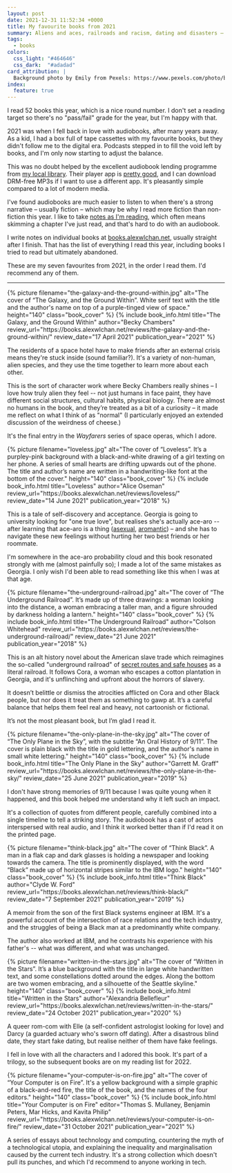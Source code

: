 ```yaml
---
layout: post
date: 2021-12-31 11:52:34 +0000
title: My favourite books from 2021
summary: Aliens and aces, railroads and racism, dating and disasters – what I enjoyed reading this year.
tags:
  - books
colors:
  css_light: "#464646"
  css_dark:  "#adadad"
card_attribution: |
  Background photo by Emily from Pexels: https://www.pexels.com/photo/books-768125/
index:
  feature: true
---
```


<style type="x-text/scss">
  @import "posts/_end_of_year_books";
</style>

I read 52 books this year, which is a nice round number.
I don't set a reading target so there's no "pass/fail" grade for the year, but I'm happy with that.

2021 was when I fell back in love with audiobooks, after many years away.
As a kid, I had a box full of tape cassettes with my favourite books, but they didn't follow me to the digital era.
Podcasts stepped in to fill the void left by books, and I'm only now starting to adjust the balance.

This was no doubt helped by the excellent audiobook lending programme from [my local library][herts].
Their player app is [pretty good][app], and I can download DRM-free MP3s if I want to use a different app.
It's pleasantly simple compared to a lot of modern media.

I've found audiobooks are much easier to listen to when there's a strong narrative – usually fiction – which may be why I read more fiction than non-fiction this year.
I like to take [notes as I'm reading][notes], which often means skimming a chapter I've just read, and that's hard to do with an audiobook.

I write notes on individual books at [books.alexwlchan.net][books], usually straight after I finish.
That has the list of everything I read this year, including books I tried to read but ultimately abandoned.

These are my seven favourites from 2021, in the order I read them.
I'd recommend any of them.

[herts]: https://www.hertfordshire.gov.uk/services/libraries-and-archives/books-and-reading/ebooks-and-audiobooks/ebooks-and-audiobooks.aspx
[app]: https://twitter.com/alexwlchan/status/1418827399702224896
[books]: https://books.alexwlchan.net/reviews/#books_by_year_2021
[notes]: /2020/how-i-read-non-fiction-books/

---

<div
  class="book_review"
  id="becky_chambers"
  style="
    --book-color-lt: #9d418d;
    --book-color-dk: #916cac;
  ">
  {%
    picture
    filename="the-galaxy-and-the-ground-within.jpg"
    alt="The cover of “The Galaxy, and the Ground Within”. White serif text with the title and the author's name on top of a purple-tinged view of space."
    height="140"
    class="book_cover"
  %}
  {%
    include book_info.html
    title="The Galaxy, and the Ground Within"
    author="Becky Chambers"
    review_url="https://books.alexwlchan.net/reviews/the-galaxy-and-the-ground-within/"
    review_date="17 April 2021"
    publication_year="2021"
  %}
</div>

The residents of a space hotel have to make friends after an external crisis means they're stuck inside (sound familiar?).
It's a variety of non-human, alien species, and they use the time together to learn more about each other.

This is the sort of character work where Becky Chambers really shines – I love how truly alien they feel -- not just humans in face paint, they have different social structures, cultural habits, physical biology.
There are almost no humans in the book, and they’re treated as a bit of a curiosity – it made me reflect on what I think of as "normal"
(I particularly enjoyed an extended discussion of the weirdness of cheese.)

It's the final entry in the *Wayfarers* series of space operas, which I adore.

<div
  class="book_review"
  id="alice_oseman"
  style="
    --book-color-lt: #ce63cc;
    --book-color-dk: #ce63cc;
  ">
  {%
    picture
    filename="loveless.jpg"
    alt="The cover of “Loveless”. It’s a purpley-pink background with a black-and-white drawing of a girl texting on her phone. A series of small hearts are drifting upwards out of the phone. The title and author’s name are written in a handwriting-like font at the bottom of the cover."
    height="140"
    class="book_cover"
  %}
  {%
    include book_info.html
    title="Loveless"
    author="Alice Oseman"
    review_url="https://books.alexwlchan.net/reviews/loveless/"
    review_date="14 June 2021"
    publication_year="2018"
  %}
</div>

This is a tale of self-discovery and acceptance.
Georgia is going to university looking for "one true love", but realises she's actually ace-aro -- after learning that ace-aro is a thing ([asexual], [aromantic]) – and she has to navigate these new feelings without hurting her two best friends or her roommate.

I'm somewhere in the ace-aro probability cloud and this book resonated strongly with me (almost painfully so); I made a lot of the same mistakes as Georgia.
I only wish I'd been able to read something like this when I was at that age.

[asexual]: https://en.wikipedia.org/wiki/Asexuality
[aromantic]: https://en.wikipedia.org/wiki/Romantic_orientation#Aromanticism

<div
  class="book_review"
  id="colson_whitehead"
  style="
    --book-color-lt: #845657;
    --book-color-dk: #c6a186;
  ">
  {%
    picture
    filename="the-underground-railroad.jpg"
    alt="The cover of “The Underground Railroad”. It’s made up of three drawings: a woman looking into the distance, a woman embracing a taller man, and a figure shrouded by darkness holding a lantern."
    height="140"
    class="book_cover"
  %}
  {%
    include book_info.html
    title="The Underground Railroad"
    author="Colson Whitehead"
    review_url="https://books.alexwlchan.net/reviews/the-underground-railroad/"
    review_date="21 June 2021"
    publication_year="2018"
  %}
</div>

This is an alt history novel about the American slave trade which reimagines the so-called "underground railroad" of [secret routes and safe houses] as a literal railroad.
It follows Cora, a woman who escapes a cotton plantation in Georgia, and it's unflinching and upfront about the horrors of slavery.

It doesn’t belittle or dismiss the atrocities afflicted on Cora and other Black people, but nor does it treat them as something to gawp at.
It’s a careful balance that helps them feel real and heavy, not cartoonish or fictional.

It’s not the most pleasant book, but I’m glad I read it.

[secret routes and safe houses]: https://en.wikipedia.org/wiki/Underground_Railroad

<div
  class="book_review"
  id="garrett_graff"
  style="
    --book-color-lt: #222;
    --book-color-dk: #d3bb63;
  ">
  {%
    picture
    filename="the-only-plane-in-the-sky.jpg"
    alt="The cover of “The Only Plane in the Sky”, with the subtitle “An Oral History of 9/11”. The cover is plain black with the title in gold lettering, and the author's name in small white lettering."
    height="140"
    class="book_cover"
  %}
  {%
    include book_info.html
    title="The Only Plane in the Sky"
    author="Garrett M. Graff"
    review_url="https://books.alexwlchan.net/reviews/the-only-plane-in-the-sky/"
    review_date="25 June 2021"
    publication_year="2019"
  %}
</div>

I don't have strong memories of 9/11 because I was quite young when it happened, and this book helped me understand why it left such an impact.

It's a collection of quotes from different people, carefully combined into a single timeline to tell a striking story.
The audiobook has a cast of actors interspersed with real audio, and I think it worked better than if I'd read it on the printed page.

<div
  class="book_review"
  id="clyde_w_ford"
  style="
    --book-color-lt: #222;
    --book-color-dk: #9e9e9e
  ">
  {%
    picture
    filename="think-black.jpg"
    alt="The cover of “Think Black”. A man in  a flak cap and dark glasses is holding a newspaper and looking towards the camera. The title is prominently displayed, with the word “Black” made up of horizontal stripes similar to the IBM logo."
    height="140"
    class="book_cover"
  %}
  {%
    include book_info.html
    title="Think Black"
    author="Clyde W. Ford"
    review_url="https://books.alexwlchan.net/reviews/think-black/"
    review_date="7 September 2021"
    publication_year="2019"
  %}
</div>

A memoir from the son of the first Black systems engineer at IBM.
It's a powerful account of the intersection of race relations and the tech industry, and the struggles of being a Black man at a predominantly white company.

The author also worked at IBM, and he contrasts his experience with his father's -- what was different, and what was unchanged.

<div
  class="book_review"
  id="alexandria_bellefleur"
  style="
    --book-color-lt: #0f5987;
    --book-color-dk: #1b7ebb;
  ">
  {%
    picture
    filename="written-in-the-stars.jpg"
    alt="The cover of “Written in the Stars”. It’s a blue background with the title in large white handwritten text, and some constellations dotted around the edges. Along the bottom are two women embracing, and a silhouette of the Seattle skyline."
    height="140"
    class="book_cover"
  %}
  {%
    include book_info.html
    title="Written in the Stars"
    author="Alexandria Bellefleur"
    review_url="https://books.alexwlchan.net/reviews/written-in-the-stars/"
    review_date="24 October 2021"
    publication_year="2020"
  %}
</div>

A queer rom-com with Elle (a self-confident astrologist looking for love) and Darcy (a guarded actuary who's sworn off dating).
After a disastrous blind date, they start fake dating, but realise neither of them have fake feelings.

I fell in love with all the characters and I adored this book.
It's part of a trilogy, so the subsequent books are on my reading list for 2022.

<div
  class="book_review"
  id="computer_fire"
  style="
    --book-color-lt: #eb2122;
    --book-color-dk: #e6cb33;
  ">
  {%
    picture
    filename="your-computer-is-on-fire.jpg"
    alt="The cover of “Your Computer is on Fire”. It's a yellow background with a simple graphic of a black-and-red fire, the title of the book, and the names of the four editors."
    height="140"
    class="book_cover"
  %}
  {%
    include book_info.html
    title="Your Computer is on Fire"
    editor="Thomas S. Mullaney, Benjamin Peters, Mar Hicks, and Kavita Philip"
    review_url="https://books.alexwlchan.net/reviews/your-computer-is-on-fire/"
    review_date="31 October 2021"
    publication_year="2021"
  %}
</div>

A series of essays about technology and computing, countering the myth of a technological utopia, and explaining the inequality and marginalisation caused by the current tech industry.
It's a strong collection which doesn't pull its punches, and which I'd recommend to anyone working in tech.
